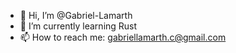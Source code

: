 - 👋 Hi, I’m @Gabriel-Lamarth
- 🌱 I’m currently learning Rust
- 📫 How to reach me: gabriellamarth.c@gmail.com

<!---
Gabriel-Lamarth/Gabriel-Lamarth is a ✨ special ✨ repository because its `README.md` (this file) appears on your GitHub profile.
You can click the Preview link to take a look at your changes.
--->
